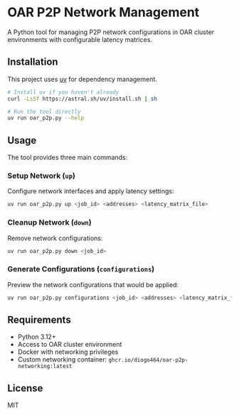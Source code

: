 # OAR P2P Network Management

A Python tool for managing P2P network configurations in OAR cluster environments with configurable latency matrices.

## Installation

This project uses [uv](https://docs.astral.sh/uv/) for dependency management.

```bash
# Install uv if you haven't already
curl -LsSf https://astral.sh/uv/install.sh | sh

# Run the tool directly
uv run oar_p2p.py --help
```

## Usage

The tool provides three main commands:

### Setup Network (`up`)
Configure network interfaces and apply latency settings:
```bash
uv run oar_p2p.py up <job_id> <addresses> <latency_matrix_file>
```

### Cleanup Network (`down`)
Remove network configurations:
```bash
uv run oar_p2p.py down <job_id>
```

### Generate Configurations (`configurations`)
Preview the network configurations that would be applied:
```bash
uv run oar_p2p.py configurations <job_id> <addresses> <latency_matrix_file>
```

## Requirements

- Python 3.12+
- Access to OAR cluster environment
- Docker with networking privileges
- Custom networking container: `ghcr.io/diogo464/oar-p2p-networking:latest`

## License

MIT